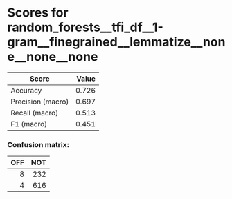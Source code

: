 # Scores for random_forests__tfi_df__1-gram__finegrained__lemmatize__none__none__none
|      Score      |Value|
|-----------------|----:|
|Accuracy         |0.726|
|Precision (macro)|0.697|
|Recall (macro)   |0.513|
|F1 (macro)       |0.451|

### Confusion matrix:
|OFF|NOT|
|--:|--:|
|  8|232|
|  4|616|
